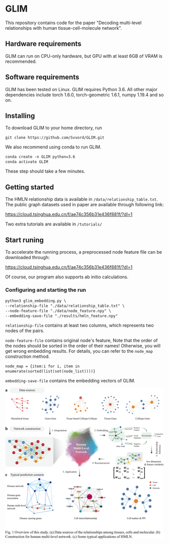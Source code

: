 # GLIM
This repository contains code for the paper "Decoding multi-level relationships with human tissue-cell-molecule network".

## Hardware requirements
GLIM can run on CPU-only hardware, but GPU with at least 6GB of VRAM is recommended.

## Software requirements
GLIM has been tested on Linux. GLIM requires Python 3.6. All other major dependencies include torch 1.6.0, torch-geometric 1.6.1, numpy 1.19.4 and so on.

## Installing
To download GLIM to your home directory, run
```
git clone https://github.com/Svvord/GLIM.git
```

We also recommend using conda to run GLIM.
```
conda create -n GLIM python=3.6
conda activate GLIM
```
These step should take a few minutes.

## Getting started

The HMLN relationship data is available in `/data/relationship_table.txt`.
The public graph datasets used in paper are available through following link:

https://cloud.tsinghua.edu.cn/f/ae74c356b31e436f881f/?dl=1

Two extra tutorials are available in `/tutorials/`

## Start runing

To accelerate the running process, a preprocessed node feature file can be downloaded through:

https://cloud.tsinghua.edu.cn/f/ae74c356b31e436f881f/?dl=1

Of course, our program also supports ab initio calculations.

### Configuring and starting the run

```
python3 glim_embedding.py \
--relationship-file "./data/relationship_table.txt" \
--node-feature-file "./data/node_feature.npy" \
--embedding-save-file "./results/hmln_feature.npy"
```

`relationship-file` contains at least two columns, which represents two nodes of the pairs.

`node-feature-file` contains original node's feature, Note that the order of the nodes should be sorted in the order of their names! Otherwise, you will get wrong embedding results. For details, you can refer to the `node_map` construction method.

```
node_map = {item:i for i, item in enumerate(sorted(list(set(node_list))))}
```

`embedding-save-file` contains the embedding vectors of GLIM.

![Fig1-Overview](/Fig1-Overview.png)
